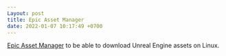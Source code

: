 ```yaml
---
Layout: post
title: Epic Asset Manager
date: 2022-01-07 10:17:49 +0700
---
```

[Epic Asset Manager](https://flathub.org/apps/details/io.github.achetagames.epic_asset_manager) to be able to download Unreal Engine assets on Linux.
